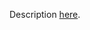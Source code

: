 Description [here](https://scalacenter.github.io/scala-3-migration-guide/docs/incompatibilities/dropped-features.html#any2stringadd-conversion).